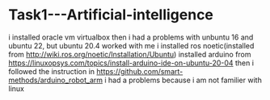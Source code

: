 # Task1---Artificial-intelligence
i installed oracle vm virtualbox 
 then i had a problems with unbuntu 16 and ubuntu 22, but ubuntu 20.4 worked with me
 i installed ros noetic(installed from http://wiki.ros.org/noetic/Installation/Ubuntu)
 installed arduino from https://linuxopsys.com/topics/install-arduino-ide-on-ubuntu-20-04
 then i followed the instruction in https://github.com/smart-methods/arduino_robot_arm
 i had a problems because i am not familier with linux
